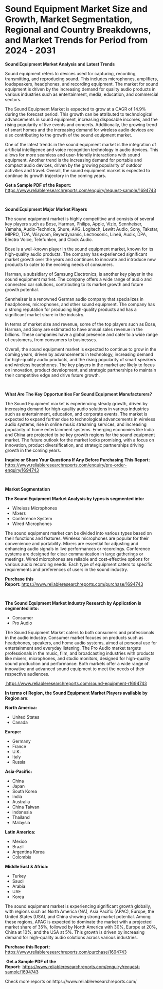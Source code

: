 <p><h1>Sound Equipment Market Size and Growth, Market Segmentation, Regional and Country Breakdowns, and Market Trends for Period from 2024 -  2031</h1></p><p><strong>Sound Equipment Market Analysis and Latest Trends</strong></p>
<p><p>Sound equipment refers to devices used for capturing, recording, transmitting, and reproducing sound. This includes microphones, amplifiers, loudspeakers, headphones, and recording equipment. The market for sound equipment is driven by the increasing demand for quality audio products in various industries such as entertainment, media, education, and commercial sectors.</p><p>The Sound Equipment Market is expected to grow at a CAGR of 14.9% during the forecast period. This growth can be attributed to technological advancements in sound equipment, increasing disposable incomes, and the rising popularity of live events and concerts. Additionally, the growing trend of smart homes and the increasing demand for wireless audio devices are also contributing to the growth of the sound equipment market.</p><p>One of the latest trends in the sound equipment market is the integration of artificial intelligence and voice recognition technology in audio devices. This allows for more seamless and user-friendly interactions with sound equipment. Another trend is the increasing demand for portable and compact audio devices, driven by the growing popularity of outdoor activities and travel. Overall, the sound equipment market is expected to continue its growth trajectory in the coming years.</p></p>
<p><strong>Get a Sample PDF of the Report:&nbsp;</strong> <a href="https://www.reliableresearchreports.com/enquiry/request-sample/1694743">https://www.reliableresearchreports.com/enquiry/request-sample/1694743</a></p>
<p>&nbsp;</p>
<p><strong>Sound Equipment Major Market Players</strong></p>
<p><p>The sound equipment market is highly competitive and consists of several key players such as Bose, Harman, Philips, Apple, Vizio, Sennheiser, Yamaha, Audio-Technica, Shure, AKG, Logitech, Lewitt Audio, Sony, Takstar, MIPRO, TOA, Wisycom, Beyerdynamic, Lectrosonic, Line6, Audix, DPA, Electro Voice, Telefunken, and Clock Audio.</p><p>Bose is a well-known player in the sound equipment market, known for its high-quality audio products. The company has experienced significant market growth over the years and continues to innovate and introduce new products to cater to the evolving needs of consumers.</p><p>Harman, a subsidiary of Samsung Electronics, is another key player in the sound equipment market. The company offers a wide range of audio and connected car solutions, contributing to its market growth and future growth potential.</p><p>Sennheiser is a renowned German audio company that specializes in headphones, microphones, and other sound equipment. The company has a strong reputation for producing high-quality products and has a significant market share in the industry.</p><p>In terms of market size and revenue, some of the top players such as Bose, Harman, and Sony are estimated to have annual sales revenue in the billions. These companies have a global presence and cater to a wide range of customers, from consumers to businesses.</p><p>Overall, the sound equipment market is expected to continue to grow in the coming years, driven by advancements in technology, increasing demand for high-quality audio products, and the rising popularity of smart speakers and wireless headphones. The key players in the market are likely to focus on innovation, product development, and strategic partnerships to maintain their competitive edge and drive future growth.</p></p>
<p>&nbsp;</p>
<p><strong>What Are The Key Opportunities For Sound Equipment Manufacturers?</strong></p>
<p><p>The Sound Equipment market is experiencing steady growth, driven by increasing demand for high-quality audio solutions in various industries such as entertainment, education, and corporate events. The market is expected to expand further due to technological advancements in wireless audio systems, rise in online music streaming services, and increasing popularity of home entertainment systems. Emerging economies like India and China are projected to be key growth regions for the sound equipment market. The future outlook for the market looks promising, with a focus on innovation, product diversification, and strategic partnerships driving growth in the coming years.</p></p>
<p><strong>Inquire or Share Your Questions If Any Before Purchasing This Report:</strong> <a href="https://www.reliableresearchreports.com/enquiry/pre-order-enquiry/1694743">https://www.reliableresearchreports.com/enquiry/pre-order-enquiry/1694743</a></p>
<p>&nbsp;</p>
<p><strong>Market Segmentation</strong></p>
<p><strong>The Sound Equipment Market Analysis by types is segmented into:</strong></p>
<p><ul><li>Wireless Microphones</li><li>Mixers</li><li>Conference System</li><li>Wired Microphones</li></ul></p>
<p><p>The sound equipment market can be divided into various types based on their functions and features. Wireless microphones are popular for their convenience and portability. Mixers are essential for adjusting and enhancing audio signals in live performances or recordings. Conference systems are designed for clear communication in large gatherings or meetings. Wired microphones are reliable and cost-effective options for various audio recording needs. Each type of equipment caters to specific requirements and preferences of users in the sound industry.</p></p>
<p><strong>Purchase this Report:&nbsp;</strong><a href="https://www.reliableresearchreports.com/purchase/1694743">https://www.reliableresearchreports.com/purchase/1694743</a></p>
<p>&nbsp;</p>
<p><strong>The Sound Equipment Market Industry Research by Application is segmented into:</strong></p>
<p><ul><li>Consumer</li><li>Pro Audio</li></ul></p>
<p><p>The Sound Equipment Market caters to both consumers and professionals in the audio industry. Consumer market focuses on products such as headphones, speakers, and home audio systems, aimed at personal use for entertainment and everyday listening. The Pro Audio market targets professionals in the music, film, and broadcasting industries with products like mixers, microphones, and studio monitors, designed for high-quality sound production and performance. Both markets offer a wide range of innovative and advanced sound equipment to meet the needs of their respective audiences.</p></p>
<p><a href="https://www.reliableresearchreports.com/sound-equipment-r1694743">&nbsp;https://www.reliableresearchreports.com/sound-equipment-r1694743</a></p>
<p><strong>In terms of Region, the Sound Equipment Market Players available by Region are:</strong></p>
<p>
    <p> <strong> North America: </strong>
        <ul>
            <li>United States</li>
            <li>Canada</li>
        </ul>
        </p> 
    <p> <strong> Europe: </strong>
        <ul>
            <li>Germany</li>
            <li>France</li>
            <li>U.K.</li>
            <li>Italy</li>
            <li>Russia</li>
        </ul>
        </p> 
    <p> <strong> Asia-Pacific: </strong>
        <ul>
            <li>China</li>
            <li>Japan</li>
            <li>South Korea</li>
            <li>India</li>
            <li>Australia</li>
            <li>China Taiwan</li>
            <li>Indonesia</li>
            <li>Thailand</li>
            <li>Malaysia</li>
        </ul>
        </p> 
    <p> <strong> Latin America: </strong>
        <ul>
            <li>Mexico</li>
            <li>Brazil</li>
            <li>Argentina Korea</li>
            <li>Colombia</li>
        </ul>
        </p> 
    <p> <strong> Middle East & Africa: </strong>
        <ul>
            <li>Turkey</li>
            <li>Saudi</li>
            <li>Arabia</li>
            <li>UAE</li>
            <li>Korea</li>
        </ul>
    </p>
    </p>
<p><p>The sound equipment market is experiencing significant growth globally, with regions such as North America (NA), Asia Pacific (APAC), Europe, the United States (USA), and China showing strong market potential. Among these regions, APAC is expected to dominate the market with a projected market share of 35%, followed by North America with 30%, Europe at 20%, China at 10%, and the USA at 5%. This growth is driven by increasing demand for high-quality audio solutions across various industries.</p></p>
<p><strong>Purchase this Report: </strong><a href="https://www.reliableresearchreports.com/purchase/1694743">https://www.reliableresearchreports.com/purchase/1694743</a></p>
<p>&nbsp;<strong>Get a Sample PDF of the Report:&nbsp;&nbsp;</strong><a href="https://www.reliableresearchreports.com/enquiry/request-sample/1694743">https://www.reliableresearchreports.com/enquiry/request-sample/1694743</a></p>
<p><strong></strong></p>
<p>Check more reports on https://www.reliableresearchreports.com/</p>